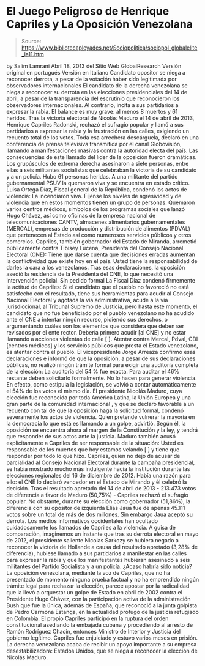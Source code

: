 # El Juego Peligroso de Henrique Capriles y La Oposición Venezolana

> Source: https://www.bibliotecapleyades.net/Sociopolitica/sociopol_globalelite_la11.htm

by Salim Lamrani
Abril 18, 2013
del Sitio Web
GlobalResearch
Versión original en portugués
Versión en
Italiano
Candidato opositor se niega a reconocer
derrota,
a pesar de la votación haber sido
legitimada
por observadores internacionales
El candidato de la derecha venezolana se niega a
reconocer su derrota en las elecciones presidenciales del 14 de abril, a
pesar de la transparencia del escrutinio que reconocieron los observadores
internacionales.
Al contrario, incita a sus partidarios a expresar la rabia.
El balance es muy grave: al menos 8 muertos y 61 heridos.
Tras la victoria electoral de Nicolás Maduro el 14 de abril de 2013,
Henrique Capriles Radonski, rechazó el sufragio popular y llamó a sus
partidarios a expresar la rabia y la frustración en las calles,
exigiendo un recuento total de los votos.
Toda esa arrechera descárguela,
declaró en una conferencia de prensa televisiva transmitida por el canal
Globovisión, llamando a manifestaciones masivas contra la autoridad electa
del país.
Las consecuencias de este llamado del líder de la oposición fueron
dramáticas.
Los grupúsculos de extrema derecha asesinaron a siete personas,
entre ellas a seis militantes socialistas que celebraban la victoria de su
candidato y a un policía. Hubo 61 personas heridas. A una militante del
partido gubernamental PSUV la quemaron viva y se encuentra en estado crítico.
Luisa Ortega Díaz, Fiscal general de la República, condenó los actos de
violencia:
La incendiaron viva. Fíjense los niveles de agresividad y de
violencia que en estos momentos tienen un grupo de personas.
Quemaron varios centros médicos, símbolos de los programas sociales que
lanzó Hugo Chávez, así como oficinas de la empresa nacional de
telecomunicaciones CANTV, almacenes alimentarios gubernamentales (MERCAL),
empresas de producción y distribución de alimentos (PDVAL) que pertenecen al
Estado así como numerosos servicios públicos y otros comercios.
Capriles, también gobernador del Estado de Miranda, arremetió públicamente
contra Tibisey Lucena, Presidenta del Consejo Nacional Electoral (CNE):
Tiene que darse cuenta que decisiones erradas aumentan la conflictividad
que existe hoy en el país. Usted tiene la responsabilidad de darles la cara
a los venezolanos.
Tras esas declaraciones, la oposición asedió la
residencia de la Presidenta del CNE, lo que necesitó una intervención
policial.
Sin pedido formal
La Fiscal Díaz condenó firmemente la actitud de Capriles:
Si el candidato
que el pueblo no favoreció no está satisfecho con el resultado, tiene sus
herramientas para acudir al Consejo Nacional Electoral y agotada la vía
administrativa, acude a la vía jurisdiccional, al Tribunal Supremo de
Justicia, pero hasta este momento, el candidato que no fue beneficiado por
el pueblo venezolano no ha acudido ante el CNE a intentar ningún recurso,
pidiendo sus derechos, o argumentando cuáles son los elementos que considera
que deben ser revisados por el ente rector.
Debería primero acudir [al CNE]
y no estar llamando a acciones violentas de calle [
]. Atentar contra Mercal, Pdval, CDI [centros médicos] y los servicios públicos que presta el Estado
venezolano, es atentar contra el pueblo.
El vicepresidente Jorge Arreaza confirmó esas declaraciones e informó de que
la oposición, a pesar de sus declaraciones públicas, no realizó ningún
trámite formal para exigir una auditoría completa de la elección:
La
auditoría del 54 % fue exacta. Para auditar el 46% restante deben
solicitarlo formalmente. No lo hacen para generar violencia.
En efecto,
como estipula la legislación, se volvió a contar automáticamente el 54% de
los votos el mismo día.
El presidente Nicolás Maduro, cuya elección fue reconocida por toda América
Latina, la Unión Europea y una gran parte de la comunidad internacional , y
que se declaró favorable a un recuento con tal de que la oposición haga la
solicitud formal, condenó severamente los actos de violencia.
Quien
pretende vulnerar la mayoría en la democracia lo que está es llamando a un
golpe, advirtió.
Según él, la oposición se encuentra ahora al margen de la
Constitución y la ley, y tendrá que responder de sus actos ante la
justicia.
Maduro también acusó explícitamente a Capriles de ser responsable
de la situación:
Usted es responsable de los muertos que hoy estamos
velando [
] y tiene que responder por todo lo que hizo.
Capriles, quien no dejó de acusar de parcialidad al Consejo Nacional
Electoral durante la campaña presidencial, se había mostrado mucho más
indulgente hacia la institución durante las elecciones regionales del 16 de
diciembre de 2012.
Había una razón para ello:
el CNE lo declaró vencedor en
el Estado de Mirando y él celebró la decisión.
Tras el resultado apretado
del 14 de abril de 2013 - 213.473 votos de diferencia a favor de Maduro
(50,75%) - Capriles rechazó el sufragio popular.
No obstante, durante su
elección como gobernador (51,86%), la diferencia con su opositor de
izquierda Elías Jaua fue de apenas 45.111 votos sobre un total de más de dos
millones. Sin embargo Jaua aceptó su derrota.
Los
medios informativos occidentales han ocultado cuidadosamente los
llamados de Capriles a la violencia.
A guisa de comparación, imaginemos un
instante que tras su derrota electoral en mayo de 2012, el presidente
saliente Nicolas Sarkozy se hubiera negado a reconocer la victoria de
Hollande a causa del resultado apretado (3,28% de diferencia), hubiese
llamado a sus partidarios a manifestar en las calles para expresar la rabia
y que los manifestantes hubieran asesinado a seis militantes del Partido
Socialista y a un policía. ¿Acaso habría sido noticia?
La oposición venezolana, mediante la voz de Capriles, que no ha presentado
de momento ninguna prueba factual y no ha emprendido ningún trámite legal
para rechazar la elección, parece apostar por la radicalidad que la llevó a
orquestar un golpe de Estado en abril de 2002 contra el Presidente Hugo
Chávez, con la participación activa de
la administración
Bush que fue la
única, además de España, que reconoció a la junta golpista de Pedro Carmona Estanga, en la actualidad prófugo de la justicia refugiado en Colombia.
El
propio Capriles participó en la ruptura del orden constitucional asediando
la embajada cubana y procediendo al arresto de Ramón Rodríguez Chacín,
entonces Ministro de Interior y Justicia del gobierno legítimo.
Capriles fue
enjuiciado y estuvo varios meses en prisión.
La derecha venezolana acaba de
recibir un apoyo importante a su empresa desestabilizadora: Estados Unidos,
que se niega a reconocer la elección de Nicolás Maduro.
